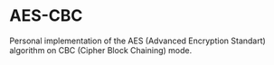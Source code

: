 # AES-CBC
Personal implementation of the AES (Advanced Encryption Standart) algorithm on CBC (Cipher Block Chaining) mode.